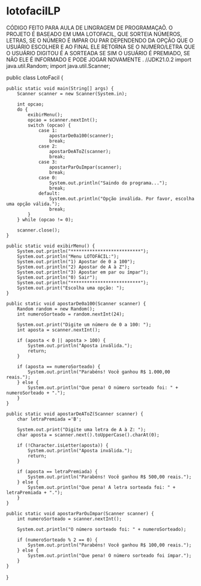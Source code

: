 # lotofacilLP

CÓDIGO FEITO PARA AULA DE LINGRAGEM DE PROGRAMAÇAÕ. O PROJETO É BASEADO EM UMA LOTOFACIL, QUE SORTEIA NÚMEROS, LETRAS, SE O NÚMERO É IMPAR OU PAR DEPENDENDO DA OPÇÃO QUE O USUÁRIO ESCOLHER E AO FINAL ELE RETORNA SE O NUMERO/LETRA QUE O USUÁRIO DIGITOU É A SORTEADA SE SIM O USUÁRIO É PREMIADO, SE NÃO ELE É INFORMADO E PODE JOGAR NOVAMENTE . //JDK21.0.2 import java.util.Random; import java.util.Scanner;

public class LotoFacil {

    public static void main(String[] args) {
        Scanner scanner = new Scanner(System.in);

        int opcao;
        do {
            exibirMenu();
            opcao = scanner.nextInt();
            switch (opcao) {
                case 1:
                    apostarDe0a100(scanner);
                    break;
                case 2:
                    apostarDeAToZ(scanner);
                    break;
                case 3:
                    apostarParOuImpar(scanner);
                    break;
                case 0:
                    System.out.println("Saindo do programa...");
                    break;
                default:
                    System.out.println("Opção inválida. Por favor, escolha uma opção válida.");
                    break;
            }
        } while (opcao != 0);

        scanner.close();
    }

    public static void exibirMenu() {
        System.out.println("**************************");
        System.out.println("Menu LOTOFÁCIL:");
        System.out.println("1) Apostar de 0 a 100");
        System.out.println("2) Apostar de A à Z");
        System.out.println("3) Apostar em par ou ímpar");
        System.out.println("0) Sair");
        System.out.println("**************************");
        System.out.print("Escolha uma opção: ");
    }

    public static void apostarDe0a100(Scanner scanner) {
        Random random = new Random();
        int numeroSorteado = random.nextInt(24);

        System.out.print("Digite um número de 0 a 100: ");
        int aposta = scanner.nextInt();

        if (aposta < 0 || aposta > 100) {
            System.out.println("Aposta inválida.");
            return;
        }

        if (aposta == numeroSorteado) {
            System.out.println("Parabéns! Você ganhou R$ 1.000,00 reais.");
        } else {
            System.out.println("Que pena! O número sorteado foi: " + numeroSorteado + ".");
        }
    }

    public static void apostarDeAToZ(Scanner scanner) {
        char letraPremiada ='B';

        System.out.print("Digite uma letra de A à Z: ");
        char aposta = scanner.next().toUpperCase().charAt(0);

        if (!Character.isLetter(aposta)) {
            System.out.println("Aposta inválida.");
            return;
        }

        if (aposta == letraPremiada) {
            System.out.println("Parabéns! Você ganhou R$ 500,00 reais.");
        } else {
            System.out.println("Que pena! A letra sorteada foi: " + letraPremiada + ".");
        }
    }

    public static void apostarParOuImpar(Scanner scanner) {
        int numeroSorteado = scanner.nextInt();

        System.out.println("O número sorteado foi: " + numeroSorteado);

        if (numeroSorteado % 2 == 0) {
            System.out.println("Parabéns! Você ganhou R$ 100,00 reais.");
        } else {
            System.out.println("Que pena! O número sorteado foi ímpar.");
        }
    }
}
